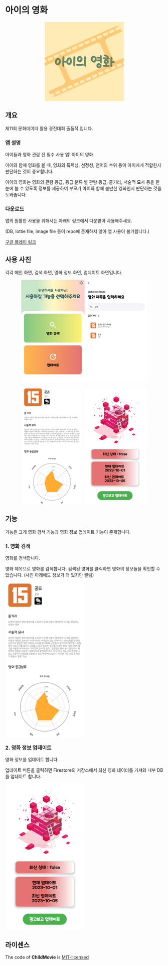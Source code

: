 # 아이의 영화
<p align="center">  
<img src="readme_image/app_icon.png" align="center" width="50%" alt="">
</p>

## 개요
제11회 문화데이터 활용 경진대회 출품작 입니다.

### 앱 설명
아이들과 영화 관람 전 필수 사용 앱! 아이의 영화

아이와 함께 영화를 볼 때, 영화의 폭력성, 선정성, 언어의 수위 등이 아이에게 적합한지 판단하는 것이 중요합니다.

아이의 영화는 영화의 관람 등급, 등급 분류 별 관람 등급, 줄거리, 서술적 묘사 등을 한눈에 볼 수 있도록 정보를 제공하여 부모가 아이와 함께 볼만한 영화인지 판단하는 것을 도와줍니다.

### 다운로드
앱의 원활한 사용을 위해서는 아래의 링크에서 다운받아 사용해주세요.

(DB, lottie file, image file 등이 repo에 존재하지 않아 앱 사용이 불가합니다.)

[구글 플레이 링크](https://play.google.com/store/apps/details?id=com.child_movie.child_movie)


## 사용 사진
각각 메인 화면, 검색 화면, 영화 정보 화면, 업데이트 화면입니다.

<p align="center">  
<img src="readme_image/home.png" align="center" width="40%" alt=""> 
<img src="readme_image/search.png" align="center" width="39%" alt="">
</p>

<p align="center">  
<img src="readme_image/info.png" align="center" width="38%" alt="">
<img src="readme_image/update.png" align="center" width="40%" alt="">
</p>

## 기능
기능은 크게 영화 검색 기능과 영화 정보 업데이트 기능이 존재합니다.

### 1. 영화 검색
영화를 검색합니다.

영화 제목으로 영화를 검색합니다. 검색된 영화를 클릭하면 영화의 정보들을 확인할 수 있습니다. 
(사진 아래에도 정보가 더 있지만 짤림)

<img src="readme_image/info.png" align="center" width="50%" alt="">


### 2. 영화 정보 업데이트
영화 정보를 업데이트 합니다.

업데이트 버튼을 클릭하면 Firestore의 저장소에서 최신 영화 데이터를 가져와 내부 DB를 업데이트 합니다.

<img src="readme_image/update.png" align="center" width="50%" alt="">


## 라이센스
The code of **ChildMovie** is [MIT-licensed](LICENSE)
